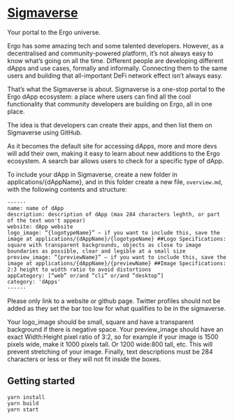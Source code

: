 # [Sigmaverse](https://sigmaverse.io/)

Your portal to the Ergo universe.

Ergo has some amazing tech and some talented developers. However, as a decentralised and community-powered platform, it’s not always easy to know what’s going on all the time. Different people are developing different dApps and use cases, formally and informally. Connecting them to the same users and building that all-important DeFi network effect isn’t always easy.

That’s what the Sigmaverse is about. Sigmaverse is a one-stop portal to the Ergo dApp ecosystem: a place where users can find all the cool functionality that community developers are building on Ergo, all in one place.

The idea is that developers can create their apps, and then list them on Sigmaverse using GitHub.

As it becomes the default site for accessing dApps, more and more devs will add their own, making it easy to learn about new additions to the Ergo ecosystem. A search bar allows users to check for a specific type of dApp.

To include your dApp in Sigmaverse, create a new folder in applications/{dAppName}, and in this folder create a new file, `overview.md`, with the following contents and structure:


```
------
name: name of dApp
description: description of dApp (max 284 characters leghth, or part of the text won't appear)
website: dApp website
logo_image: “{logotypeName}” – if you want to include this, save the image at applications/{dAppName}/{logotypeName} ##Logo Specifications: square with transparent backgrounds, objects as close to image boundaries as possible, clear and legible at a small size
preview_image: “{previewName}” – if you want to include this, save the image at applications/{dAppName}/{previewName} ##Image Specifications: 2:3 height to width ratio to avoid distortions
appCategory: [“web” or/and “cli” or/and “desktop”]
category: 'dApps' 
------
```

Please only link to a website or github page. Twitter profiles should not be added as they set the bar too low for what qualifies to be in the sigmaverse.

Your logo_image should be small, square and have a transparent background if there is negative space. Your preview_image should have an exact Width:Height pixel ratio of 3:2, so for example if your image is 1500 pixels wide, make it 1000 pixels tall. Or 1200 wide:800 tall, etc. This will prevent stretching of your image. Finally, text descriptions must be 284 characters or less or they will not fit inside the boxes.


## Getting started

```
yarn install
yarn build
yarn start
```
